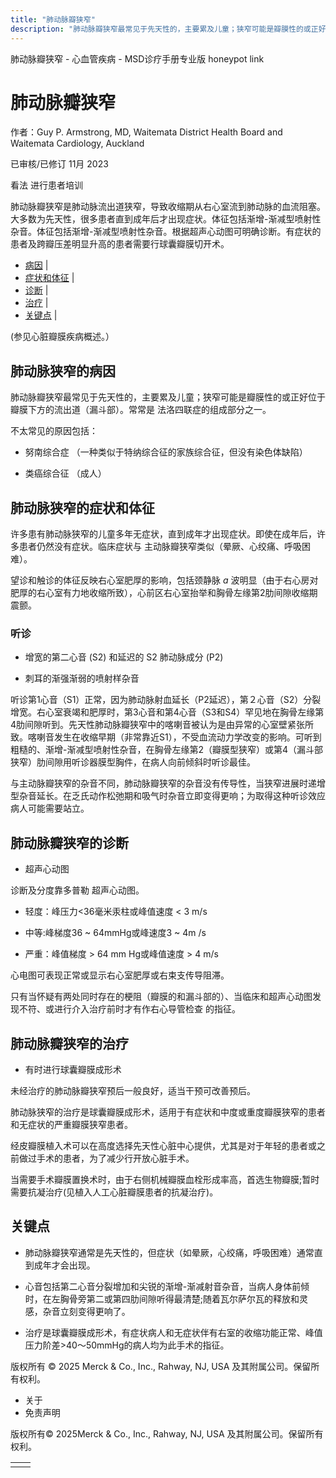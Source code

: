 ```yaml
---
title: "肺动脉瓣狭窄"
description: "肺动脉瓣狭窄最常见于先天性的，主要累及儿童；狭窄可能是瓣膜性的或正好位于瓣膜下方的流出道（漏斗部）。常常是 法洛四联症的组成部分之一。"
---
```


﻿肺动脉瓣狭窄 \- 心血管疾病 \- MSD诊疗手册专业版 honeypot link

# 肺动脉瓣狭窄

作者：Guy P. Armstrong, MD, Waitemata District Health Board and Waitemata Cardiology, Auckland

已审核/已修订 11月 2023

看法 进行患者培训

肺动脉瓣狭窄是肺动脉流出道狭窄，导致收缩期从右心室流到肺动脉的血流阻塞。大多数为先天性，很多患者直到成年后才出现症状。体征包括渐增-渐减型喷射性杂音。体征包括渐增-渐减型喷射性杂音。根据超声心动图可明确诊断。有症状的患者及跨瓣压差明显升高的患者需要行球囊瓣膜切开术。

- [病因](#病因_v939060_zh) \|
- [症状和体征](#症状和体征_v939063_zh) \|
- [诊断](#诊断_v939069_zh) \|
- [治疗](#治疗_v939075_zh) \|
- [关键点](#关键点_v7341287_zh) \|

(参见心脏瓣膜疾病概述。）

## 肺动脉狭窄的病因

肺动脉瓣狭窄最常见于先天性的，主要累及儿童；狭窄可能是瓣膜性的或正好位于瓣膜下方的流出道（漏斗部）。常常是 法洛四联症的组成部分之一。

不太常见的原因包括：

- 努南综合症 （一种类似于特纳综合征的家族综合征，但没有染色体缺陷）

- 类癌综合征 （成人）


## 肺动脉狭窄的症状和体征

许多患有肺动脉狭窄的儿童多年无症状，直到成年才出现症状。即使在成年后，许多患者仍然没有症状。临床症状与 主动脉瓣狭窄类似（晕厥、心绞痛、呼吸困难）。

望诊和触诊的体征反映右心室肥厚的影响，包括颈静脉 _a_ 波明显（由于右心房对肥厚的右心室有力地收缩所致），心前区右心室抬举和胸骨左缘第2肋间隙收缩期震颤。

### 听诊

- 增宽的第二心音 (S2) 和延迟的 S2 肺动脉成分 (P2)

- 刺耳的渐强渐弱的喷射样杂音


听诊第1心音（S1）正常，因为肺动脉射血延长（P2延迟），第２心音（S2）分裂增宽。右心室衰竭和肥厚时，第3心音和第4心音（S3和S4）罕见地在胸骨左缘第4肋间隙听到。先天性肺动脉瓣狭窄中的喀喇音被认为是由异常的心室壁紧张所致。喀喇音发生在收缩早期（非常靠近S1），不受血流动力学改变的影响。可听到粗糙的、渐增-渐减型喷射性杂音，在胸骨左缘第2（瓣膜型狭窄）或第4（漏斗部狭窄）肋间隙用听诊器膜型胸件，在病人向前倾斜时听诊最佳。

与主动脉瓣狭窄的杂音不同，肺动脉瓣狭窄的杂音没有传导性，当狭窄进展时递增型杂音延长。在乏氏动作松弛期和吸气时杂音立即变得更响；为取得这种听诊效应病人可能需要站立。

## 肺动脉瓣狭窄的诊断

- 超声心动图


诊断及分度靠多普勒 超声心动图。

- 轻度：峰压力<36毫米汞柱或峰值速度 < 3 m/s

- 中等:峰梯度36 ~ 64mmHg或峰速度3 ~ 4m /s

- 严重：峰值梯度 \> 64 mm Hg或峰值速度 > 4 m/s


心电图可表现正常或显示右心室肥厚或右束支传导阻滞。

只有当怀疑有两处同时存在的梗阻（瓣膜的和漏斗部的）、当临床和超声心动图发现不符、或进行介入治疗前时才有作右心导管检查 的指征。

## 肺动脉瓣狭窄的治疗

- 有时进行球囊瓣膜成形术


未经治疗的肺动脉瓣狭窄预后一般良好，适当干预可改善预后。

肺动脉狭窄的治疗是球囊瓣膜成形术，适用于有症状和中度或重度瓣膜狭窄的患者和无症状的严重瓣膜狭窄患者。

经皮瓣膜植入术可以在高度选择先天性心脏中心提供，尤其是对于年轻的患者或之前做过手术的患者，为了减少行开放心脏手术。

当需要手术瓣膜置换术时，由于右侧机械瓣膜血栓形成率高，首选生物瓣膜;暂时需要抗凝治疗(见植入人工心脏瓣膜患者的抗凝治疗)。

## 关键点

- 肺动脉瓣狭窄通常是先天性的，但症状（如晕厥，心绞痛，呼吸困难）通常直到成年才会出现。

- 心音包括第二心音分裂增加和尖锐的渐增-渐减射音杂音，当病人身体前倾时，在左胸骨旁第二或第四肋间隙听得最清楚;随着瓦尔萨尔瓦的释放和灵感，杂音立刻变得更响了。

- 治疗是球囊瓣膜成形术，有症状病人和无症状伴有右室的收缩功能正常、峰值压力阶差>40～50mmHg的病人均为此手术的指征。




版权所有 © 2025
Merck & Co., Inc., Rahway, NJ, USA 及其附属公司。保留所有权利。

- 关于
- 免责声明

版权所有© 2025Merck & Co., Inc., Rahway, NJ, USA 及其附属公司。保留所有权利。

|     |     |
| --- | --- |
|  |  |